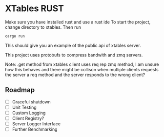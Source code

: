 # XTables RUST
Make sure you have installed rust and use a rust ide
To start the project, change directory to xtables. Then run 
```rs
cargo run
```
This should give you an example of the public api of xtables server. 

This project uses protobufs to compress bandwith and zmq servers. 

Note: .get method from xtables client uses req rep zmq method, I am unsure how this behaves and there might be collison when mutliple clients requests the server a req method and the server responds to the wrong client?

## Roadmap
- [ ] Graceful shutdown
- [ ] Unit Testing
- [ ] Custom Logging
- [ ] Client Registry?
- [ ] Server Logger Interface
- [ ] Further Benchmarking